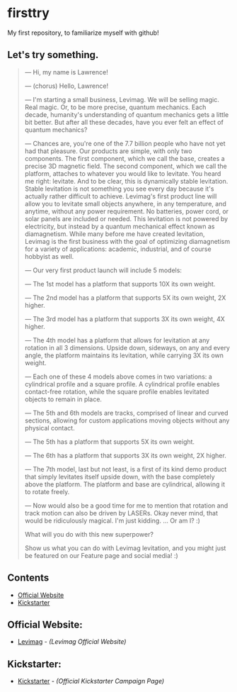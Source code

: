 # firsttry
My first repository, to familiarize myself with github!



## Let's try something.

> &mdash; Hi, my name is Lawrence!
>
> &mdash; (chorus) Hello, Lawrence!
> 
> &mdash; I'm starting a small business, Levimag. We will be selling magic. Real magic. Or, to be more precise, quantum mechanics. Each decade, humanity's understanding of quantum mechanics gets a little bit better. But after all these decades, have you ever felt an effect of quantum mechanics?
> 
> &mdash; Chances are, you're one of the 7.7 billion people who have not yet had that pleasure. Our products are simple, with only two components. The first component, which we call the base, creates a precise 3D magnetic field. The second component, which we call the platform, attaches to whatever you would like to levitate. You heard me right: levitate. And to be clear, this is dynamically stable levitation. Stable levitation is not something you see every day because it's actually rather difficult to achieve. Levimag's first product line will allow you to levitate small objects anywhere, in any temperature, and anytime, without any power requirement. No batteries, power cord, or solar panels are included or needed. This levitation is not powered by electricity, but instead by a quantum mechanical effect known as diamagnetism. While many before me have created levitation, Levimag is the first business with the goal of optimizing diamagnetism for a variety of applications: academic, industrial, and of course hobbyist as well.
> 
> 
> 
> &mdash; Our very first product launch will include 5 models:
> 
> &mdash; The 1st model has a platform that supports 10X its own weight.
> 
> &mdash; The 2nd model has a platform that supports 5X its own weight, 2X higher.
> 
> &mdash; The 3rd model has a platform that supports 3X its own weight, 4X higher.
> 
> &mdash; The 4th model has a platform that allows for levitation at any rotation in all 3 dimensions. Upside down, sideways, on any and every angle, the platform maintains its levitation, while carrying 3X its own weight.
> 
> &mdash; Each one of these 4 models above comes in two variations: a cylindrical profile and a square profile. A cylindrical profile enables contact-free rotation, while the square profile enables levitated objects to remain in place.
> 
> &mdash; The 5th and 6th models are tracks, comprised of linear and curved sections, allowing for custom applications moving objects without any physical contact.
> 
> &mdash; The 5th has a platform that supports 5X its own weight.
> 
> &mdash; The 6th has a platform that supports 3X its own weight, 2X higher.
> 
> &mdash; The 7th model, last but not least, is a first of its kind demo product that simply levitates itself upside down, with the base completely above the platform. The platform and base are cylindrical, allowing it to rotate freely.
> 
> &mdash; Now would also be a good time for me to mention that rotation and track motion can also be driven by LASERs. Okay never mind, that would be ridiculously magical. I'm just kidding. ... Or am I? :)
> 
> 
> 
> What will you do with this new superpower? 
>
> Show us what you can do with Levimag levitation, and you might just be featured on our Feature page and social media! :)



## Contents

 * [Official Website](#official-website)
 * [Kickstarter](#kickstarter)


## Official Website:
 * [Levimag](https://www.levimag.com) - *(Levimag Official Website)*

## Kickstarter:
 * [Kickstarter](https://www.kickstarter.com) - *(Official Kickstarter Campaign Page)*
